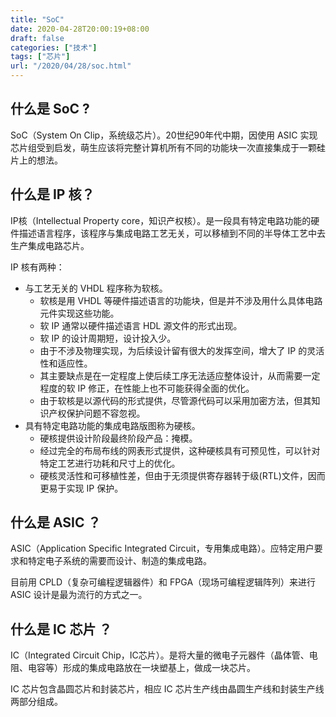 ```yaml
---
title: "SoC"
date: 2020-04-28T20:00:19+08:00
draft: false
categories: ["技术"]
tags: ["芯片"]
url: "/2020/04/28/soc.html"
---
```


## 什么是 SoC ?

SoC（System On Clip，系统级芯片）。20世纪90年代中期，因使用 ASIC 实现芯片组受到启发，萌生应该将完整计算机所有不同的功能块一次直接集成于一颗硅片上的想法。



## 什么是 IP 核？

IP核（Intellectual Property core，知识产权核）。是一段具有特定电路功能的硬件描述语言程序，该程序与集成电路工艺无关，可以移植到不同的半导体工艺中去生产集成电路芯片。

IP 核有两种：

- 与工艺无关的 VHDL 程序称为软核。
  - 软核是用 VHDL 等硬件描述语言的功能块，但是并不涉及用什么具体电路元件实现这些功能。
  - 软 IP 通常以硬件描述语言 HDL 源文件的形式出现。
  - 软 IP 的设计周期短，设计投入少。
  - 由于不涉及物理实现，为后续设计留有很大的发挥空间，增大了 IP 的灵活性和适应性。
  - 其主要缺点是在一定程度上使后续工序无法适应整体设计，从而需要一定程度的软 IP 修正，在性能上也不可能获得全面的优化。
  - 由于软核是以源代码的形式提供，尽管源代码可以采用加密方法，但其知识产权保护问题不容忽视。
- 具有特定电路功能的集成电路版图称为硬核。
  - 硬核提供设计阶段最终阶段产品：掩模。
  - 经过完全的布局布线的网表形式提供，这种硬核具有可预见性，可以针对特定工艺进行功耗和尺寸上的优化。
  - 硬核灵活性和可移植性差，但由于无须提供寄存器转于级(RTL)文件，因而更易于实现 IP 保护。



## 什么是 ASIC ？

ASIC（Application Specific Integrated Circuit，专用集成电路）。应特定用户要求和特定电子系统的需要而设计、制造的集成电路。

目前用 CPLD（复杂可编程逻辑器件）和 FPGA（现场可编程逻辑阵列）来进行 ASIC 设计是最为流行的方式之一。



## 什么是 IC 芯片 ？

IC（Integrated Circuit Chip，IC芯片）。是将大量的微电子元器件（晶体管、电阻、电容等）形成的集成电路放在一块塑基上，做成一块芯片。

IC 芯片包含晶圆芯片和封装芯片，相应 IC 芯片生产线由晶圆生产线和封装生产线两部分组成。